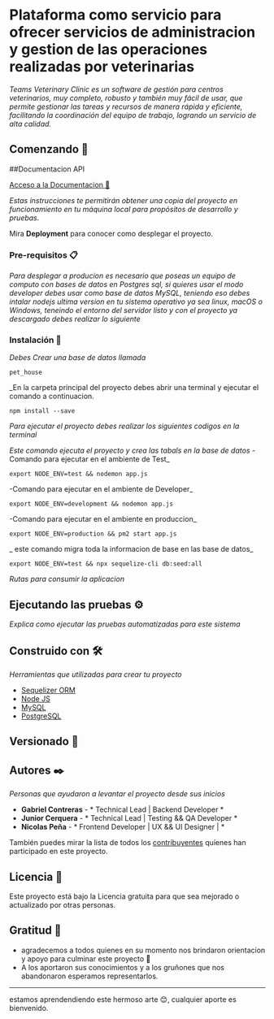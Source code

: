 # Plataforma como servicio para ofrecer servicios de administracion y gestion de las operaciones realizadas por veterinarias

_Teams Veterinary Clinic es un software de gestión para centros veterinarios, muy completo, robusto y también muy fácil de usar, que permite gestionar las tareas y recursos de manera rápida y eficiente, facilitando la coordinación del equipo de trabajo, logrando un servicio de alta calidad._

## Comenzando 🚀


##Documentacion API

<a href="https://documenter.getpostman.com/view/20082346/VUqrPczX">Acceso a la Documentacion 🚀</a>

_Estas instrucciones te permitirán obtener una copia del proyecto en funcionamiento en tu máquina local para propósitos de desarrollo y pruebas._

Mira **Deployment** para conocer como desplegar el proyecto.


### Pre-requisitos 📋

_Para desplegar a producion es necesario que poseas un equipo de computo con bases de datos en Postgres sql, si quieres usar el modo developer debes usar como base de datos MySQL, teniendo eso debes intalar nodejs ultima version en tu sistema operativo ya sea linux, macOS o Windows, teneindo el entorno del servidor listo y con el proyecto ya descargado debes realizar lo siguiente_


### Instalación 🔧

_Debes Crear una base de datos llamada_
```
pet_house
```
_En la carpeta principal del proyecto debes abrir una terminal y ejecutar el comando a continuacion.
```
npm install --save
```

_Para ejecutar el proyecto debes realizar los siguientes codigos en la terminal_

_Este comando ejecuta el proyecto y crea las tabals en la base de datos_
-Comando para ejecutar en el ambiente de Test_
```
export NODE_ENV=test && nodemon app.js
```
-Comando para ejecutar en el ambiente de Developer_
```
export NODE_ENV=development && nodemon app.js
```
-Comando para ejecutar en el ambiente en produccion_
```
export NODE_ENV=production && pm2 start app.js
```
_ este comando migra toda la informacion de base en las base de datos_
```
export NODE_ENV=test && npx sequelize-cli db:seed:all
```

_Rutas para consumir la aplicacion_

## Ejecutando las pruebas ⚙️

_Explica como ejecutar las pruebas automatizadas para este sistema_


## Construido con 🛠️

_Herramientas que utilizadas para crear tu proyecto_

* [Sequelizer ORM](https://sequelize.org/)
* [Node JS](https://nodejs.org/es/)
* [MySQL](https://dev.mysql.com/doc/)
* [PostgreSQL](https://dev.postgresql.com/en/book/)


## Versionado 📌

## Autores ✒️

_Personas que ayudaron a levantar el proyecto desde sus inicios_

* **Gabriel Contreras** - * Technical Lead | Backend Developer * 
* **Junior Cerquera** - * Technical Lead | Testing && QA Developer * 
* **Nicolas Peña** - * Frontend Developer | UX && UI Designer | * 

También puedes mirar la lista de todos los [contribuyentes](https://github.com/your/project/contributors) quíenes han participado en este proyecto. 

## Licencia 📄

Este proyecto está bajo la Licencia gratuita para que sea mejorado o actualizado por otras personas.

## Gratitud 🎁

* agradecemos a todos quienes en su momento nos brindaron orientacion y apoyo para culminar este proyecto 📢
* A los aportaron sus conocimientos y a los gruñones que nos abandonaron esperamos representarlos.

---
estamos aprendendiendo este hermoso arte 😊, cualquier aporte es bienvenido.


